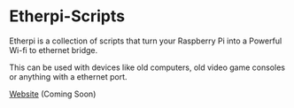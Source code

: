 # Etherpi-Scripts
Etherpi is a collection of scripts that turn your Raspberry Pi into a Powerful Wi-fi to ethernet bridge.

This can be used with devices like old computers, old video game consoles or anything with a ethernet port.

<a href="#">Website</a> (Coming Soon)

